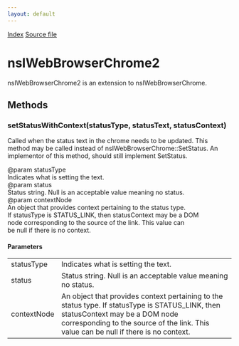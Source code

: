 ```yaml
---
layout: default
---
```

<div id='links'><a href="../index.html">Index</a>
<a href="http://dxr.mozilla.org/mozilla-central/source/embedding/browser/nsIWebBrowserChrome2.idl">Source file</a>
</div>

# nsIWebBrowserChrome2 #
  
nsIWebBrowserChrome2 is an extension to nsIWebBrowserChrome.  
  

## Methods ##

### setStatusWithContext(statusType, statusText, statusContext) ###
  
Called when the status text in the chrome needs to be updated.  This  
method may be called instead of nsIWebBrowserChrome::SetStatus.  An  
implementor of this method, should still implement SetStatus.  
  
@param statusType  
       Indicates what is setting the text.  
@param status  
       Status string.  Null is an acceptable value meaning no status.  
@param contextNode   
       An object that provides context pertaining to the status type.  
       If statusType is STATUS_LINK, then statusContext may be a DOM  
       node corresponding to the source of the link.  This value can  
       be null if there is no context.  
  

#### Parameters ####

<table>

<tr>
<td>statusType</td>
<td>       Indicates what is setting the text.  
</td>
</tr>

<tr>
<td>status</td>
<td>       Status string.  Null is an acceptable value meaning no status.  
</td>
</tr>

<tr>
<td>contextNode</td>
<td>       An object that provides context pertaining to the status type.  
       If statusType is STATUS_LINK, then statusContext may be a DOM  
       node corresponding to the source of the link.  This value can  
       be null if there is no context.  
</td>
</tr>

</table>
